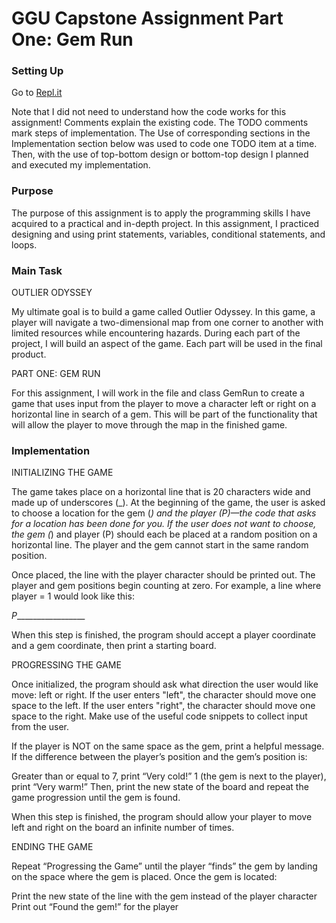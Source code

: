 # GGU Capstone Assignment Part One: Gem Run

### Setting Up
Go to [Repl.it](https://replit.com/@williamm275/GemRun)

Note that I did not need to understand how the code works for this assignment! Comments explain the existing code. The TODO comments mark steps of implementation. The Use of corresponding sections in the Implementation section below was used to code one TODO item at a time. Then, with the use of top-bottom design or bottom-top design I planned and executed my implementation.

### Purpose
The purpose of this assignment is to apply the programming skills I have acquired to a practical and in-depth project. In this assignment, I practiced designing and using print statements, variables, conditional statements, and loops.

### Main Task
OUTLIER ODYSSEY

My ultimate goal is to build a game called Outlier Odyssey. In this game, a player will navigate a two-dimensional map from one corner to another with limited resources while encountering hazards. During each part of the project, I will build an aspect of the game. Each part will be used in the final product.

PART ONE: GEM RUN

For this assignment, I will work in the file and class GemRun to create a game that uses input from the player to move a character left or right on a horizontal line in search of a gem. This will be part of the functionality that will allow the player to move through the map in the finished game.

### Implementation
INITIALIZING THE GAME

The game takes place on a horizontal line that is 20 characters wide and made up of underscores (_). At the beginning of the game, the user is asked to choose a location for the gem (*) and the player (P)—the code that asks for a location has been done for you. If the user does not want to choose, the gem (*) and player (P) should each be placed at a random position on a horizontal line. The player and the gem cannot start in the same random position.

Once placed, the line with the player character should be printed out. The player and gem positions begin counting at zero. For example, a line where player = 1 would look like this:

_P__________________

When this step is finished, the program should accept a player coordinate and a gem coordinate, then print a starting board.

PROGRESSING THE GAME

Once initialized, the program should ask what direction the user would like move: left or right. If the user enters "left", the character should move one space to the left. If the user enters "right", the character should move one space to the right. Make use of the useful code snippets to collect input from the user.

If the player is NOT on the same space as the gem, print a helpful message. If the difference between the player’s position and the gem’s position is:

Greater than or equal to 7, print “Very cold!”
1 (the gem is next to the player), print “Very warm!”
Then, print the new state of the board and repeat the game progression until the gem is found.

When this step is finished, the program should allow your player to move left and right on the board an infinite number of times.

ENDING THE GAME

Repeat “Progressing the Game” until the player “finds” the gem by landing on the space where the gem is placed. Once the gem is located:

Print the new state of the line with the gem instead of the player character
Print out “Found the gem!” for the player
